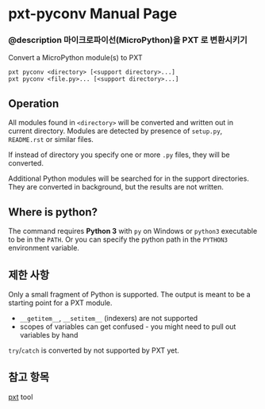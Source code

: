 # pxt-pyconv Manual Page

### @description 마이크로파이선(MicroPython)을 PXT 로 변환시키기

Convert a MicroPython module(s) to PXT

    pxt pyconv <directory> [<support directory>...]
    pxt pyconv <file.py>... [<support directory>...]
    

## Operation

All modules found in `<directory>` will be converted and written out in current directory. Modules are detected by presence of `setup.py`, `README.rst` or similar files.

If instead of directory you specify one or more `.py` files, they will be converted.

Additional Python modules will be searched for in the support directories. They are converted in background, but the results are not written.

## Where is python?

The command requires **Python 3** with `py` on Windows or `python3` executable to be in the `PATH`. Or you can specify the python path in the `PYTHON3` environment variable.

## 제한 사항

Only a small fragment of Python is supported. The output is meant to be a starting point for a PXT module.

* `__getitem__`, `__setitem__` (indexers) are not supported
* scopes of variables can get confused - you might need to pull out variables by hand

`try`/`catch` is converted by not supported by PXT yet.

## 참고 항목

[pxt](/cli) tool